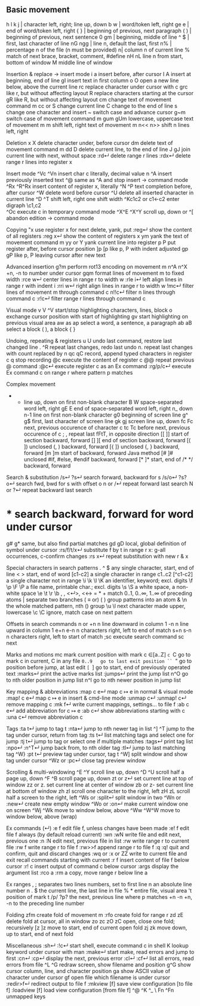 
## Basic movement
h l k j	| character left, right; line up, down
b w |	word/token left, right
ge e |	end of word/token left, right
{  } |	beginning of previous, next paragraph
( )	| beginning of previous, next sentence
0 gm |	beginning, middle of line
^  $ |	first, last character of line
nG ngg	| line n, default the last, first
n%	| percentage n of the file (n must be provided)
n|	column n of current line
%	match of next brace, bracket, comment, #define
nH nL	line n from start, bottom of window
M	middle line of window

Insertion & replace → insert mode
i a	insert before, after cursor
I A	insert at beginning, end of line
gI	insert text in first column
o O	open a new line below, above the current line
rc	replace character under cursor with c
grc	like r, but without affecting layout
R	replace characters starting at the cursor
gR	like R, but without affecting layout
cm	change text of movement command m
cc or S	change current line
C	change to the end of line
s	change one character and insert
~	switch case and advance cursor
g~m	switch case of movement command m
gum gUm	lowercase, uppercase text of movement m
<m >m	shift left, right text of movement m
n<< n>>	shift n lines left, right

Deletion
x X	delete character under, before cursor
dm	delete text of movement command m
dd D	delete current line, to the end of line
J gJ	join current line with next, without space
:rd↵	delete range r lines
:rdx↵	delete range r lines into register x

Insert mode
^Vc ^Vn	insert char c literally, decimal value n
^A	insert previously inserted text
^@	same as ^A and stop insert → command mode
^Rx ^R^Rx	insert content of register x, literally
^N ^P	text completion before, after cursor
^W	delete word before cursor
^U	delete all inserted character in current line
^D ^T	shift left, right one shift width
^Kc1c2 or c1←c2	enter digraph \c1,c2\
^Oc	execute c in temporary command mode
^X^E ^X^Y	scroll up, down
<esc> or ^[	abandon edition → command mode

Copying
"x	use register x for next delete, yank, put
:reg↵	show the content of all registers
:reg x↵	show the content of registers x
ym	yank the text of movement command m
yy or Y	yank current line into register
p P	put register after, before cursor position
]p [p	like p, P with indent adjusted
gp gP	like p, P leaving cursor after new text

Advanced insertion
g?m	perform rot13 encoding on movement m
n^A n^X	+n, -n to number under cursor
gqm	format lines of movement m to fixed width
:rce w↵	center lines in range r to width w
:rle i↵	left align lines in range r with indent i
:rri w↵	right align lines in range r to width w
!mc↵	filter lines of movement m through command c
n!!c↵	filter n lines through command c
:r!c↵	filter range r lines through command c

Visual mode
v V ^V	start/stop highlighting characters, lines, block
o	exchange cursor position with start of highlighting
gv	start highlighting on previous visual area
aw as ap	select a word, a sentence, a paragraph
ab aB	select a block ( ), a block { }

Undoing, repeating & registers
u U	undo last command, restore last changed line
.  ^R	repeat last changes, redo last undo
n.  	repeat last changes with count replaced by n
qc qC	record, append typed characters in register c
q	stop recording
@c	execute the content of register c
@@	repeat previous @ command
:@c↵	execute register c as an Ex command
:rg/p/c↵	execute Ex command c on range r
	where pattern p matches

Complex movement
- +	line up, down on first non-blank character
B W	space-separated word left, right
gE E	end of space-separated word left, right
n_	down n-1 line on first non-blank character
g0	beginning of screen line
g^  g$	first, last character of screen line
gk gj	screen line up, down
fc Fc	next, previous occurence of character c
tc Tc	before next, previous occurence of c
; ,	repeat last fFtT, in opposite direction
[[ ]]	start of section backward, forward
[] ][	end of section backward, forward
[( ])	unclosed (, ) backward, forward
[{  ]}	unclosed {, } backward, forward
[m ]m	start of backward, forward Java method
[# ]#	unclosed #if, #else, #endif backward, forward
[* ]*	start, end of /* */ backward, forward

Search & substitution
/s↵  ?s↵	search forward, backward for s
/s/o↵  ?s?o↵	search fwd, bwd for s with offset o
n or /↵	repeat forward last search
N or ?↵	repeat backward last search
# *	search backward, forward for word under cursor
g# g*	same, but also find partial matches
gd gD	local, global definition of symbol under cursor
:rs/f/t/x↵	substitute f by t in range r
	x: g-all occurrences, c-confirm changes
:rs x↵	repeat substitution with new r & x

Special characters in search patterns
.   ^  $	any single character, start, end of line
\< \>	start, end of word
[c1-c2]	a single character in range c1..c2
[^c1-c2]	a single character not in range
\i \k \I \K	an identifier, keyword; excl. digits
\f \p \F \P	a file name, printable char.; excl. digits
\s \S	a white space, a non-white space
\e \t \r \b	<esc>, <tab>, <↵>, <←>
\= * \+	match 0..1, 0..∞, 1..∞ of preceding atoms
\|	separate two branches ( ≡ or)
\( \)	group patterns into an atom
\& \n	the whole matched pattern, nth () group
\u \l	next character made upper, lowercase
\c \C	ignore, match case on next pattern

Offsets in search commands
n or +n	n line downward in column 1
-n	n line upward in column 1
e+n e-n	n characters right, left to end of match
s+n s-n	n characters right, left to start of match
;sc	execute search command sc next

Marks and motions
mc	mark current position with mark c ∈[a..Z]
`c `C	go to mark c in current, C in any file
`0..9	go to last exit position
`` `"	go to position before jump, at last edit
`[ `]	go to start, end of previously operated text
:marks↵	print the active marks list
:jumps↵	print the jump list
n^O	go to nth older position in jump list
n^I	go to nth newer position in jump list

Key mapping & abbreviations
:map c e↵	map c ↦ e in normal & visual mode
:map!  c e↵	map c ↦ e in insert & cmd-line mode
:unmap c↵  :unmap!  c↵	remove mapping c
:mk f↵	write current mappings, settings... to file f
:ab c e↵	add abbreviation for c ↦ e
:ab c↵	show abbreviations starting with c
:una c↵	remove abbreviation c

Tags
:ta t↵	jump to tag t
:nta↵	jump to nth newer tag in list
^] ^T	jump to the tag under cursor, return from tag
:ts t↵	list matching tags and select one for jump
:tj t↵	jump to tag or select one if multiple matches
:tags↵	print tag list
:npo↵  :n^T↵	jump back from, to nth older tag
:tl↵	jump to last matching tag
^W}  :pt t↵	preview tag under cursor, tag t
^W]	split window and show tag under cursor
^Wz or :pc↵	close tag preview window

Scrolling & multi-windowing
^E ^Y	scroll line up, down
^D ^U	scroll half a page up, down
^F ^B	scroll page up, down
zt or z↵	set current line at top of window
zz or z.  	set current line at center of window
zb or z-	set current line at bottom of window
zh zl	scroll one character to the right, left
zH zL	scroll half a screen to the right, left
^Ws or :split↵	split window in two
^Wn or :new↵	create new empty window
^Wo or :on↵	make current window one on screen
^Wj ^Wk	move to window below, above
^Ww ^W^W	move to window below, above (wrap)

Ex commands (↵)
:e f	edit file f, unless changes have been made
:e!  f	edit file f always (by default reload current)
:wn :wN	write file and edit next, previous one
:n :N	edit next, previous file in list
:rw	write range r to current file
:rw f	write range r to file f
:rw>>f	append range r to file f
:q :q!	quit and confirm, quit and discard changes
:wq or :x or ZZ	write to current file and exit
<up> <down>	recall commands starting with current
:r f	insert content of file f below cursor
:r!  c	insert output of command c below cursor
:args	display the argument list
:rco  a :rm  a	copy, move range r below line a

Ex ranges
, ;  	separates two lines numbers, set to first line
n	an absolute line number n
.   $	the current line, the last line in file
% *	entire file, visual area
't	position of mark t
/p/ ?p?	the next, previous line where p matches
+n -n	+n, -n to the preceding line number

Folding
zfm	create fold of movement m
:rfo	create fold for range r
zd zE	delete fold at cursor, all in window
zo zc zO zC	open, close one fold; recursively
[z ]z	move to start, end of current open fold
zj zk	move down, up to start, end of next fold

Miscellaneous
:sh↵  :!c↵	start shell, execute command c in shell
K	lookup keyword under cursor with man
:make↵	start make, read errors and jump to first
:cn↵  :cp↵	display the next, previous error
:cl↵  :cf↵	list all errors, read errors from file
^L ^G	redraw screen, show filename and position
g^G	show cursor column, line, and character position
ga	show ASCII value of character under cursor
gf	open file which filename is under cursor
:redir>f↵	redirect output to file f
:mkview [f]	save view configuration [to file f]
:loadview [f]	load view configuration [from file f]
^@ ^K ^_  \  Fn ^Fn	unmapped keys
